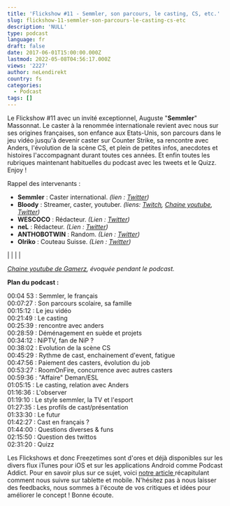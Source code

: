 ```yaml
---
title: 'Flickshow #11 - Semmler, son parcours, le casting, CS, etc.'
slug: flickshow-11-semmler-son-parcours-le-casting-cs-etc
description: 'NULL'
type: podcast
language: fr
draft: false
date: 2017-06-01T15:00:00.000Z
lastmod: 2022-05-08T04:56:17.000Z
views: '2227'
author: neLendirekt
country: fs
categories:
  - Podcast
tags: []
---
```

Le Flickshow #11 avec un invité exceptionnel, Auguste "**Semmler**" Massonnat. Le caster à la renommée internationale revient avec nous sur ses origines françaises, son enfance aux Etats-Unis, son parcours dans le jeu vidéo jusqu'à devenir caster sur Counter Strike, sa rencontre avec Anders, l'évolution de la scène CS, et plein de petites infos, anecdotes et histoires l'accompagnant durant toutes ces années. Et enfin toutes les rubriques maintenant habituelles du podcast avec les tweets et le Quizz. Enjoy !

Rappel des intervenants :

* **Semmler** : Caster international. _(lien : [Twitter](https://twitter.com/OnFireSemmler))_
* **Bloody** : Streamer, caster, youtuber. _(liens: [Twitch](https://www.twitch.tv/bloodysusu%5F), [Chaine youtube](https://www.youtube.com/channel/UCC0NyiY%5FPHwuLtmH5hloHUw), [Twitter](https://twitter.com/bloodySuSu))_
* **WESCOCO** : Rédacteur. _(Lien : [Twitter](https://twitter.com/WESCOCO%5F))_
* **neL** : Rédacteur. _(Lien : [Twitter](https://twitter.com/neLendirekt))_
* **ANTHOBOTWIN** : Random. _(Lien : [Twitter](https://twitter.com/AnthobotwiN))_
* **Olriko** : Couteau Suisse. _(Lien : [Twitter](https://twitter.com/Olriko%5F42))_

|  |
|  |

_**[ ](https://www.youtube.com/channel/UCN%5FuddI0QqcjjaN0xImWBbQ/videos)**[Chaine youtube de Gamerz](https://www.youtube.com/channel/UCN%5FuddI0QqcjjaN0xImWBbQ/videos), évoquée pendant le podcast._

**Plan du podcast :**

00:04 53 : Semmler, le français  
00:07:27 : Son parcours scolaire, sa famille  
00:15:12 : Le jeu vidéo  
00:21:49 : Le casting  
00:25:39 : rencontre avec anders  
00:28:59 : Déménagement en suède et projets  
00:34:12 : NiPTV, fan de NiP ?  
00:38:02 : Evolution de la scène CS  
00:45:29 : Rythme de cast, enchainement d'event, fatigue  
00:47:56 : Paiement des casters, évolution du job  
00:53:27 : RoomOnFire, concurrence avec autres casters  
00:59:36 : "Affaire" Deman/ESL  
01:05:15 : Le casting, relation avec Anders  
01:16:36 : L'observer  
01:19:10 : Le style semmler, la TV et l'esport  
01:27:35 : Les profils de cast/présentation  
01:33:30 : Le futur  
01:42:27 : Cast en français ?  
01:44:00 : Questions diverses & funs  
02:15:50 : Question des twittos  
02:31:20 : Quizz

Les Flickshows et donc Freezetimes sont d'ores et déjà disponibles sur les divers flux iTunes pour iOS et sur les applications Android comme Podcast Addict. Pour en savoir plus sur ce sujet, voici [notre article ](https:///flash/comment-ecouter-le-flickshow-sur-telephone-et-tablette/209)récapitulant comment nous suivre sur tablette et mobile. N'hésitez pas à nous laisser des feedbacks, nous sommes à l'écoute de vos critiques et idées pour améliorer le concept ! Bonne écoute.
